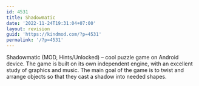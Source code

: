 ```yaml
---
id: 4531
title: Shadowmatic
date: '2022-11-24T19:31:04+07:00'
layout: revision
guid: 'https://kindmod.com/?p=4531'
permalink: '/?p=4531'
---
```


Shadowmatic (MOD, Hints/Unlocked) – cool puzzle game on Android device. The game is built on its own independent engine, with an excellent study of graphics and music. The main goal of the game is to twist and arrange objects so that they cast a shadow into needed shapes.